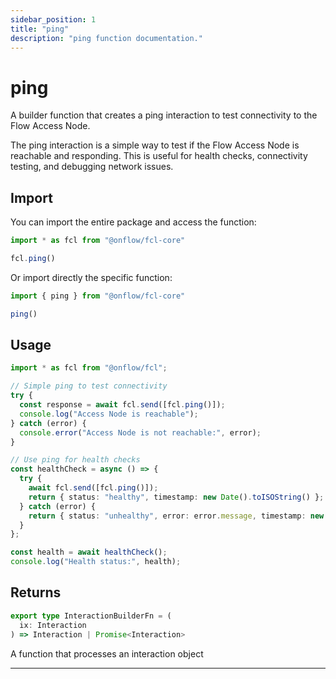 ```yaml
---
sidebar_position: 1
title: "ping"
description: "ping function documentation."
---
```


<!-- THIS DOCUMENT IS AUTO-GENERATED FROM [onflow/fcl-core/../sdk/src/build/build-ping.ts](https://github.com/onflow/fcl-js/tree/master/packages/fcl-core/../sdk/src/build/build-ping.ts). DO NOT EDIT MANUALLY -->

# ping

A builder function that creates a ping interaction to test connectivity to the Flow Access Node.

The ping interaction is a simple way to test if the Flow Access Node is reachable and responding. This is useful for health checks, connectivity testing, and debugging network issues.

## Import

You can import the entire package and access the function:

```typescript
import * as fcl from "@onflow/fcl-core"

fcl.ping()
```

Or import directly the specific function:

```typescript
import { ping } from "@onflow/fcl-core"

ping()
```

## Usage

```typescript
import * as fcl from "@onflow/fcl";

// Simple ping to test connectivity
try {
  const response = await fcl.send([fcl.ping()]);
  console.log("Access Node is reachable");
} catch (error) {
  console.error("Access Node is not reachable:", error);
}

// Use ping for health checks
const healthCheck = async () => {
  try {
    await fcl.send([fcl.ping()]);
    return { status: "healthy", timestamp: new Date().toISOString() };
  } catch (error) {
    return { status: "unhealthy", error: error.message, timestamp: new Date().toISOString() };
  }
};

const health = await healthCheck();
console.log("Health status:", health);
```


## Returns

```typescript
export type InteractionBuilderFn = (
  ix: Interaction
) => Interaction | Promise<Interaction>
```


A function that processes an interaction object

---